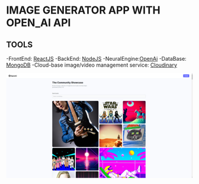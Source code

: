 # IMAGE GENERATOR APP WITH OPEN_AI API

## TOOLS

-FrontEnd: [ReactJS](https://reactjs.org/)
-BackEnd: [NodeJS](https://nodejs.org/en/)
-NeuralEngine:[OpenAi](https://openai.com/)
-DataBase: [MongoDB](https://www.mongodb.com/)
-Cloud-base image/video management service: [Cloudinary](https://cloudinary.com/)

![Preview](main.png "Preview")
